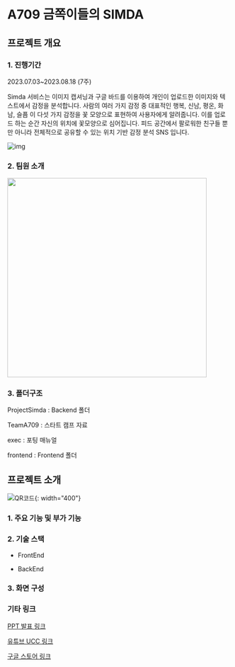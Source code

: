 # A709 금쪽이들의 SIMDA
## 프로젝트 개요
### 1. 진행기간
2023.07.03~2023.08.18 (7주)


 Simda 서비스는 이미지 캡셔닝과 구글 바드를 이용하여 개인이 업로드한 이미지와 텍스트에서 감정을 분석합니다. 사람의 여러 가지 감정 중 대표적인 행복, 신남, 평온, 화남, 슬픔 이 다섯 가지 감정을 꽃 모양으로 표현하여  사용자에게 알려줍니다. 이를 업로드 하는 순간 자신의 위치에 꽃모양으로 심어집니다. 피드 공간에서 팔로워한 친구들 뿐만 아니라 전체적으로 공유할 수 있는 위치 기반 감정 분석 SNS 입니다.

![img](/uploads/e5f1f09f57dee9581bd3b75f421d6e8b/img.gif)

### 2. 팀원 소개
<img src = "https://github.com/GoldenChildren/Simda/assets/122460802/259cd89a-9830-4c01-a9c5-4ae888cdc17b" width="450">

### 3. 폴더구조
ProjectSimda : Backend 폴더

TeamA709 : 스타트 캠프 자료

exec : 포팅 매뉴얼

frontend : Frontend 폴더 

## 프로젝트 소개
![QR코드](/uploads/e9ad3925696d8d81a69e50e56cdd20ef/QR코드.jpg){: width="400"}

### 1. 주요 기능 및 부가 기능


### 2. 기술 스택 
+ FrontEnd

+ BackEnd

### 3. 화면 구성



### 기타 링크
[PPT 발표 링크](https://www.canva.com/design/DAFrwICNf5A/kD4WbLgilbaFHOxD8VQ5-g/view?utm_content=DAFrwICNf5A&utm_campaign=designshare&utm_medium=link&utm_source=publishsharelink)

[유튜브 UCC 링크](https://www.youtube.com/watch?v=chIZHW4fDa0&feature=youtu.be)

[구글 스토어 링크](https://play.google.com/store/apps/details?id=com.ssafy.simda.simda)
